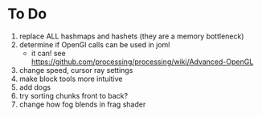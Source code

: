 # To Do
1. replace ALL hashmaps and hashets (they are a memory bottleneck)
2. determine if OpenGl calls can be used in joml
    * it can! see https://github.com/processing/processing/wiki/Advanced-OpenGL
3. change speed, cursor ray  settings
4. make block tools more intuitive
5. add dogs
6. try sorting chunks front to back?
7. change how fog blends in frag shader
